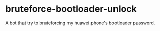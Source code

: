 # bruteforce-bootloader-unlock
A bot that try to bruteforcing my huawei phone's bootloader password.

